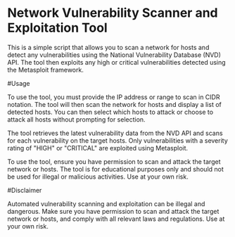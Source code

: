 # Network Vulnerability Scanner and Exploitation Tool

This is a simple script that allows you to scan a network for hosts and detect any vulnerabilities using the National Vulnerability Database (NVD) API. The tool then exploits any high or critical vulnerabilities detected using the Metasploit framework.

#Usage

To use the tool, you must provide the IP address or range to scan in CIDR notation. The tool will then scan the network for hosts and display a list of detected hosts. You can then select which hosts to attack or choose to attack all hosts without prompting for selection.

The tool retrieves the latest vulnerability data from the NVD API and scans for each vulnerability on the target hosts. Only vulnerabilities with a severity rating of "HIGH" or "CRITICAL" are exploited using Metasploit.

To use the tool, ensure you have permission to scan and attack the target network or hosts. The tool is for educational purposes only and should not be used for illegal or malicious activities. Use at your own risk.

#Disclaimer

Automated vulnerability scanning and exploitation can be illegal and dangerous. Make sure you have permission to scan and attack the target network or hosts, and comply with all relevant laws and regulations. Use at your own risk.


